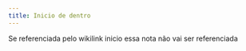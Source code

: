 ```yaml
---
title: Inicio de dentro
---
```


Se referenciada pelo wikilink inicio essa nota não vai ser referenciada
